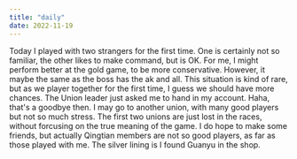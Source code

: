 ```yaml
---
title: "daily"
date: 2022-11-19
---
```

Today I played with two strangers for the first time. One is certainly not so familiar, the other likes to make command, but is OK. For me, I might
perform better at the gold game, to be more conservative. However, it maybe the same as the boss has the ak and all. This situation is kind of rare, 
but as we player together for the first time, I guess we should have more chances. The Union leader just asked me to hand in my account. Haha, that's a
goodbye then. I may go to another union, with many good players but not so much stress. The first two unions are just lost in the races, without forcusing 
on the true meaning of the game. I do hope to make some friends, but actually Qingtian members are not so good players, as far as those played with me.
The silver lining is I found Guanyu in the shop.
